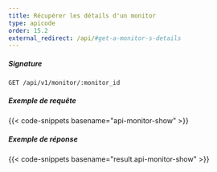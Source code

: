 ```yaml
---
title: Récupérer les détails d'un monitor
type: apicode
order: 15.2
external_redirect: /api/#get-a-monitor-s-details
---
```


##### Signature
`GET /api/v1/monitor/:monitor_id`
##### Exemple de requête
{{< code-snippets basename="api-monitor-show" >}}
##### Exemple de réponse
{{< code-snippets basename="result.api-monitor-show" >}}